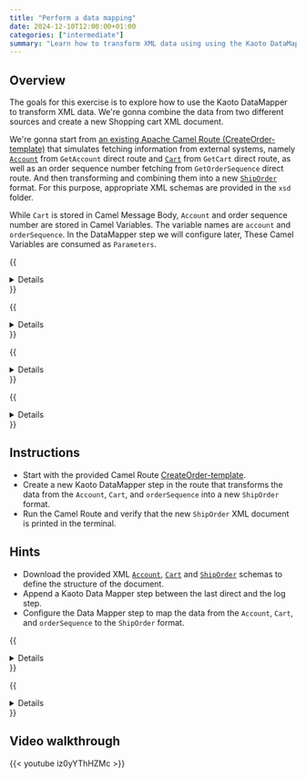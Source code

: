 ```yaml
---
title: "Perform a data mapping"
date: 2024-12-10T12:00:00+01:00
categories: ["intermediate"]
summary: "Learn how to transform XML data using using the Kaoto DataMapper. We're gonna combine the data from two different sources and create a new Shopping cart XML document."
---
```

## Overview

The goals for this exercise is to explore how to use the Kaoto DataMapper to transform XML data. We're gonna combine the data from two different sources and create a new Shopping cart XML document.

We're gonna start from [an existing Apache Camel Route (CreateOrder-template)](CreateOrder-template.camel.yaml) that simulates fetching information from external systems, namely [`Account`](xsd/Account.xsd) from `GetAccount` direct route and [`Cart`](xsd/Cart.xsd) from `GetCart` direct route, as well as an order sequence number fetching from `GetOrderSequence` direct route. And then transforming and combining them into a new [`ShipOrder`](xsd/ShipOrder.xsd) format. For this purpose, appropriate XML schemas are provided in the `xsd` folder.

While `Cart` is stored in Camel Message Body, `Account` and order sequence number are stored in Camel Variables. The variable names are `account` and `orderSequence`. In the DataMapper step we will configure later, These Camel Variables are consumed as `Parameters`.

{{<details title="CreateOrder-template.camel.yaml">}}
```yaml
- route:
    id: CreateOrder
    from:
      id: from-9093
      uri: timer
      parameters:
        delay: "1000"
        period: "3000"
        timerName: template
      steps:
        - to:
            id: to-3314
            uri: direct
            parameters:
              name: GetAccount
        - to:
            id: to-2267
            uri: direct
            parameters:
              name: GetCart
        - to:
            id: to-4208
            uri: direct
            parameters:
              name: GetOrderSequence
        - log:
            id: log-1837
            message: ${body}
- route:
    id: GetAccount
    from:
      id: from-1620
      uri: direct
      parameters:
        name: GetAccount
      steps:
        - setVariable:
            id: setVariable-2581
            expression:
              simple:
                expression: >-
                  <kaoto:Account AccountId="acc001"
                  xmlns:kaoto="kaoto.datamapper.test">
                    <Name>Jane Doe</Name>
                    <Address>Purkyňova 111, 612 00</Address>
                    <City>Brno-Medlánky</City>
                    <Country>Česká republika</Country>
                  </kaoto:Account>
            name: account
        - convertVariableTo:
            id: convertVariableTo-3000
            name: account
            type: org.w3c.dom.Document
- route:
    id: GetCart
    from:
      id: "1111"
      uri: direct
      parameters:
        name: GetCart
      steps:
        - setBody:
            id: setBody-3132
            expression:
              simple:
                expression: |-
                  <kaoto:Cart xmlns:kaoto="kaoto.datamapper.test">
                    <Item>
                      <Title>Shadowman T-shirts</Title>
                      <Note>XL</Note>
                      <Quantity>10</Quantity>
                      <Price>25.00</Price>
                    </Item>
                    <Item>
                      <Title>Kaoto T-shirts</Title>
                      <Note>L</Note>
                      <Quantity>5</Quantity>
                      <Price>24.50</Price>
                    </Item>
                  </kaoto:Cart>
        - convertBodyTo:
            id: convertBodyTo-1207
            type: org.w3c.dom.Document
- route:
    id: GetOrderSequence
    from:
      id: from-4065
      uri: direct
      parameters:
        name: GetOrderSequence
      steps:
        - setVariable:
            id: setVariable-2655
            expression:
              simple:
                expression: nnnn
            name: orderSequence

```
{{</details>}}

{{<details title="[Account] object">}}
```xml
<kaoto:Account AccountId="acc001" xmlns:kaoto="kaoto.datamapper.test">
    <Name>Jane Doe</Name>
    <Address>Purkyňova 111, 612 00</Address>
    <City>Brno-Medlánky</City>
    <Country>Česká republika</Country>
</kaoto:Account>
```
{{</details>}}

{{<details title="[Cart] object">}}
```xml
<kaoto:Cart xmlns:kaoto="kaoto.datamapper.test">
    <Item>
        <Title>Shadowman T-shirts</Title>
        <Note>XL</Note>
        <Quantity>10</Quantity>
        <Price>25.00</Price>
    </Item>
    <Item>
        <Title>Kaoto T-shirts</Title>
        <Note>L</Note>
        <Quantity>5</Quantity>
        <Price>24.50</Price>
    </Item>
</kaoto:Cart>
```
{{</details>}}

{{<details title="[ShipOrder] object">}}
```xml
<ShipOrder xmlns="io.kaoto.datamapper.poc.test"
           xmlns:ns0="kaoto.datamapper.test"
           OrderId="ORDER-acc001-nnnn">
   <OrderPerson>acc001:Jane Doe</OrderPerson>
   <ShipTo xmlns="">
      <Name>Jane Doe</Name>
      <Address>Purkyňova 111, 612 00</Address>
      <City>Brno-Medlánky</City>
      <Country>Česká republika</Country>
   </ShipTo>
   <Item xmlns="">
      <Title>Shadowman T-shirts</Title>
      <Note>XL</Note>
      <Quantity>10</Quantity>
      <Price>25.00</Price>
   </Item>
   <Item xmlns="">
      <Title>Kaoto T-shirts</Title>
      <Note>L</Note>
      <Quantity>5</Quantity>
      <Price>24.50</Price>
   </Item>
</ShipOrder>
```
{{</details>}}

## Instructions

- Start with the provided Camel Route [CreateOrder-template](CreateOrder-template.camel.yaml).
- Create a new Kaoto DataMapper step in the route that transforms the data from the `Account`, `Cart`, and `orderSequence` into a new `ShipOrder` format.
- Run the Camel Route and verify that the new `ShipOrder` XML document is printed in the terminal.

## Hints

- Download the provided XML [`Account`](xsd/Account.xsd), [`Cart`](xsd/Cart.xsd) and [`ShipOrder`](xsd/ShipOrder.xsd) schemas to define the structure of the document.
- Append a Kaoto Data Mapper step between the last direct and the log step.
- Configure the Data Mapper step to map the data from the `Account`, `Cart`, and `orderSequence` to the `ShipOrder` format.

{{<details title="Where to apply XSD schemas?">}}
- **account** -> [**Account**](xsd/Account.xsd)
- **orderSequence** -> no schema, just a string
- **Source body** -> [**Cart**](xsd/Cart.xsd)
- **Target body** -> [**ShipOrder**](xsd/ShipOrder.xsd)
{{</details>}}

{{<details title="How to map the data?">}}
1. OrderId -> upper-case(concat('ORD-', $account/Account/@AccountId, '-', $orderSequence))
2. OrderPerson -> concat($account/Account/@AccountId, ':', $account/Account/Name)
3. ShipTo
    - Name -> $account/Account/Name
    - Address -> $account/Account/Address
    - City -> $account/Account/City
    - Country -> $account/Account/Country
4. Item
    - Place a for-each loop over the Cart items.
    - Item -> for-each
    - Title -> Item/Title
    - Note -> Item/Note
    - Quantity -> Item/Quantity
    - Price -> Item/Price
{{</details>}}

## Video walkthrough

{{< youtube iz0yYThHZMc >}}
